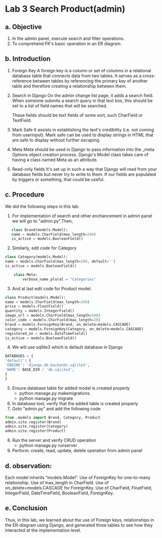 # Lab 3 Search Product(admin)

## a. Objective

1.  In the admin panel, execute search and filter operations.
2.  To comprehend FK's basic operation in an ER diagram.

## b. Introduction

1. Foreign Key
   A foreign key is a column or set of columns in a relational database table that connects data from two tables. It serves as a cross-reference between tables by referencing the primary key of another table and therefore creating a relationship between them.
2. Search in Django
   On the admin change list page, it adds a search field. When someone submits a search query in that text box, this should be set to a list of field names that will be searched.

   These fields should be text fields of some sort, such CharField or TextField.

3. Mark Safe
   It assists in establishing the text's credibility (i.e. not coming from userinput).
   Mark safe can be used to display strings in HTML that are safe to display without further escaping.

4. Meta
   Meta should be used in Django to pass information into the \_meta Options object creation process. Django's Model class takes care of having a class named Meta as an attribute.
5. Read-only fields
   It's set up in such a way that Django will read from your database fields but never try to write to them. If our fields are populated by triggers or something, that could be useful.

## c. Procedure

We did the following steps in this lab:

1. For implementation of search and other enchancement in admin panel we will go to "admin.py".Then,

```python
   class Brand(models.Model):
   name = models.CharField(max_length=200)
   is_active = models.BooleanField()
```

2. Similarly, edit code for Category

```python
class Category(models.Model):
name = models.CharField(max_length=200, default='')
is_active = models.BooleanField()

    class Meta:
        verbose_name_plural = "Categories"
```

3. And at last edit code for Product model.

```python
class Product(models.Model):
name = models.CharField(max_length=200)
price = models.FloatField()
quantity = models.IntegerField()
image_url = models.CharField(max_length=500)
color_code = models.CharField(max_length=20)
brand = models.ForeignKey(Brand, on_delete=models.CASCADE)
category = models.ForeignKey(Category, on_delete=models.CASCADE)
registered_on = models.DateTimeField()
is_active = models.BooleanField()
```

4. We will use sqllite3 which is default database in Django

```python
DATABASES = {
'default': {
'ENGINE': 'django.db.backends.sqlite3',
'NAME': BASE_DIR / 'db.sqlite3',
}
}
```

5. Ensure database table for added model is created properly
   - python manage.py makemigrations
   - python manage.py migrate
6. In database tool, verify that the added table is created properly
7. Goto “admin.py” and add the following code

```python
from .models import Brand, Category, Product
admin.site.register(Brand)
admin.site.register(Category)
admin.site.register(Product)
```

8. Run the server and verify CRUD operation
   - python manage.py runserver
9. Perform: create, read, update, delete operation from admin panel

## d. observation:

Each model inherits “models.Model”.
Use of ForeignKey for one-to-many relationship.
Use of max_length in CharField.
Use of on_delete=models.CASCADE for ForeignKey.
Use of CharField, FloatField, IntegerField, DateTimeField, BooleanField, ForeignKey.

## e. Conclusion

Thus, in this lab, we learned about the use of Foreign keys, relationships in the ER-diagram using Django, and generated three tables to see how they interacted at the implementation level.
